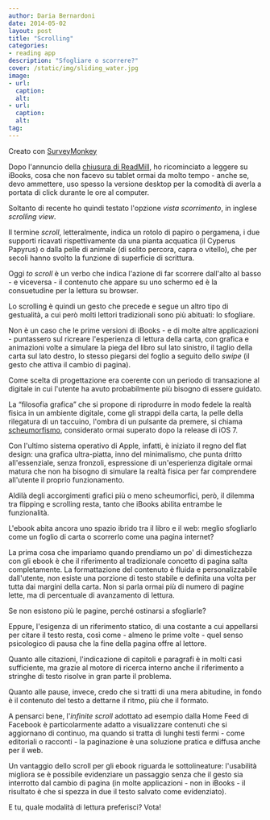 ```yaml
---
author: Daria Bernardoni
date: 2014-05-02
layout: post
title: "Scrolling"
categories:
- reading app
description: "Sfogliare o scorrere?"
cover: /static/img/sliding_water.jpg
image: 
- url:
  caption:
  alt:
- url:
  caption:
  alt:
tag:
---
```

<div id="surveyMonkeyInfo"><div><script src="https://www.surveymonkey.com/jsEmbed.aspx?sm=eL7VOi62CqNxqLL4VEBQeA_3d_3d"> </script></div>Creato con <a href="https://www.surveymonkey.com">SurveyMonkey</a></div>

Dopo l'annuncio della [chiusura di ReadMill](http://40k.it/blog/2014/03/31/goodbye-readmill/), ho ricominciato a leggere su iBooks, cosa che non facevo su tablet ormai da molto tempo - anche se, devo ammettere, uso spesso la versione desktop per la comodità di averla  a portata di click durante le ore al computer. 

Soltanto di recente ho quindi testato l'opzione <em>vista scorrimento</em>, in inglese <em>scrolling view</em>.

Il termine <em>scroll</em>, letteralmente, indica un rotolo di papiro o pergamena, i due supporti ricavati rispettivamente da una pianta acquatica (il Cyperus Papyrus) o dalla  pelle di animale (di solito percora, capra o vitello), che per secoli hanno svolto la funzione di superficie di scrittura.

Oggi <em>to scroll</em> è un verbo che indica l'azione di far scorrere dall'alto al basso - e viceversa - il contenuto che appare su uno schermo ed è la consuetudine per la lettura su browser. 

Lo scrolling è quindi un gesto che precede e segue un altro tipo di gestualità, a cui però molti lettori tradizionali sono più abituati: lo sfogliare. 

Non è un caso che le prime versioni di iBooks - e di molte altre applicazioni - puntassero sul ricreare l'esperienza di lettura della carta, con grafica e animazioni volte a simulare la piega del libro sul lato sinistro, il taglio della carta sul lato destro, lo stesso piegarsi del foglio a seguito dello <em>swipe</em> (il gesto che attiva il cambio di pagina). 

Come scelta di progettazione era coerente con un periodo di transazione al digitale in cui l'utente ha avuto probabilmente più bisogno di essere guidato. 

La “filosofia grafica” che si propone di riprodurre in modo fedele la realtà fisica in un ambiente digitale, come gli strappi della carta, la pelle della rilegatura di un taccuino, l'ombra di un pulsante da premere, si chiama [scheumorfismo](http://www.bookrepublic.it/blog/2014/01/15/scheumorfismo-vs-flat-design-colpo-docchio/), considerato ormai superato dopo la release di iOS 7.

Con l'ultimo sistema operativo di Apple, infatti, è iniziato il regno del flat design: una grafica ultra-piatta, inno del minimalismo, che punta dritto all'essenziale, senza fronzoli, espressione di un'esperienza digitale ormai matura che non ha bisogno di simulare la realtà fisica per far comprendere all'utente il proprio funzionamento.

Aldilà degli accorgimenti grafici più o meno scheumorfici, però, il dilemma tra flipping e scrolling resta, tanto che iBooks abilita entrambe le funzionalità. 
  
L'ebook abita ancora uno spazio ibrido tra il libro e il web: meglio sfogliarlo come un foglio di carta o scorrerlo come una pagina internet?

La prima cosa che impariamo quando prendiamo un po' di dimestichezza con gli ebook è che il riferimento al  tradizionale concetto di pagina salta completamente. 
La formattazione del contenuto è fluida e personalizzabile dall'utente, non esiste una porzione di testo stabile e definita una volta per tutta dai margini della carta. Non si parla ormai più di numero di pagine lette, ma di percentuale di avanzamento di lettura.

Se non esistono più le pagine, perché ostinarsi a sfogliarle? 

Eppure, l'esigenza di un riferimento statico, di una costante a cui appellarsi per citare il testo resta, così come - almeno le prime volte - quel senso psicologico di pausa che la fine della pagina offre al lettore. 

Quanto alle citazioni, l'indicazione di capitoli e paragrafi è in molti casi sufficiente, ma grazie al motore di ricerca interno anche il riferimento a stringhe di testo risolve in gran parte il problema. 

Quanto alle pause, invece, credo che si tratti di una mera abitudine, in fondo è il contenuto del testo a dettarne il ritmo, più che il formato. 

A pensarci bene, l'<em>infinite scroll</em> adottato ad esempio dalla Home Feed di Facebook è particolarmente adatto a visualizzare contenuti che si aggiornano di continuo, ma quando si tratta di lunghi testi fermi - come editoriali o racconti - la paginazione è una soluzione pratica e diffusa anche per il web.

Un vantaggio dello scroll per gli ebook riguarda le sottolineature: l'usabilità migliora se è possibile evidenziare un passaggio senza che il gesto sia interrotto dal cambio di pagina (in molte applicazioni - non in iBooks - il risultato è che si spezza in due il testo salvato come evidenziato).

E tu, quale modalità di lettura preferisci? Vota!


